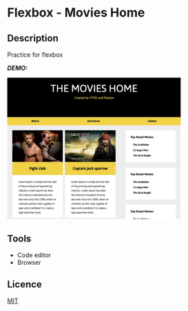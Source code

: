 # Flexbox - Movies Home

## Description

Practice for flexbox

**_DEMO:_**

<img src="./images/191128MovieHomes.jpg" width="80%">

## Tools

- Code editor
- Browser

## Licence

[MIT](./LICENSE.txt)
